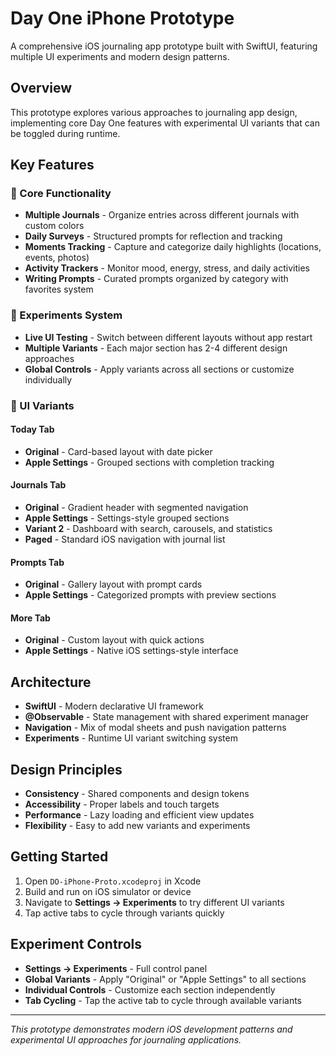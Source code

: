 # Day One iPhone Prototype

A comprehensive iOS journaling app prototype built with SwiftUI, featuring multiple UI experiments and modern design patterns.

## Overview

This prototype explores various approaches to journaling app design, implementing core Day One features with experimental UI variants that can be toggled during runtime.

## Key Features

### 📱 Core Functionality
- **Multiple Journals** - Organize entries across different journals with custom colors
- **Daily Surveys** - Structured prompts for reflection and tracking
- **Moments Tracking** - Capture and categorize daily highlights (locations, events, photos)
- **Activity Trackers** - Monitor mood, energy, stress, and daily activities
- **Writing Prompts** - Curated prompts organized by category with favorites system

### 🧪 Experiments System
- **Live UI Testing** - Switch between different layouts without app restart
- **Multiple Variants** - Each major section has 2-4 different design approaches
- **Global Controls** - Apply variants across all sections or customize individually

### 🎨 UI Variants

#### Today Tab
- **Original** - Card-based layout with date picker
- **Apple Settings** - Grouped sections with completion tracking

#### Journals Tab  
- **Original** - Gradient header with segmented navigation
- **Apple Settings** - Settings-style grouped sections
- **Variant 2** - Dashboard with search, carousels, and statistics
- **Paged** - Standard iOS navigation with journal list

#### Prompts Tab
- **Original** - Gallery layout with prompt cards
- **Apple Settings** - Categorized prompts with preview sections

#### More Tab
- **Original** - Custom layout with quick actions
- **Apple Settings** - Native iOS settings-style interface

## Architecture

- **SwiftUI** - Modern declarative UI framework
- **@Observable** - State management with shared experiment manager
- **Navigation** - Mix of modal sheets and push navigation patterns
- **Experiments** - Runtime UI variant switching system

## Design Principles

- **Consistency** - Shared components and design tokens
- **Accessibility** - Proper labels and touch targets
- **Performance** - Lazy loading and efficient view updates
- **Flexibility** - Easy to add new variants and experiments

## Getting Started

1. Open `DO-iPhone-Proto.xcodeproj` in Xcode
2. Build and run on iOS simulator or device
3. Navigate to **Settings → Experiments** to try different UI variants
4. Tap active tabs to cycle through variants quickly

## Experiment Controls

- **Settings → Experiments** - Full control panel
- **Global Variants** - Apply "Original" or "Apple Settings" to all sections
- **Individual Controls** - Customize each section independently  
- **Tab Cycling** - Tap the active tab to cycle through available variants

---

*This prototype demonstrates modern iOS development patterns and experimental UI approaches for journaling applications.*